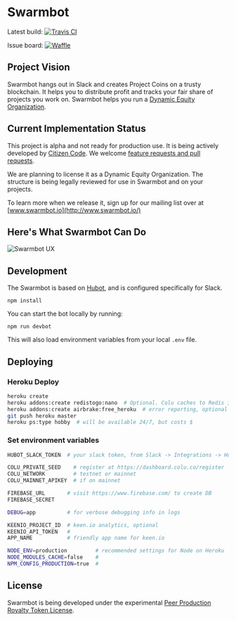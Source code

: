 # Swarmbot

Latest build: [![Travis CI](https://travis-ci.org/citizencode/swarmbot.svg?branch=master)](https://travis-ci.org/citizencode/swarmbot)

Issue board: [![Waffle](https://badge.waffle.io/citizencode/swarmbot.svg?label=on%20deck&title=On%20Deck)](http://waffle.io/citizencode/swarmbot)

## Project Vision

Swarmbot hangs out in Slack and creates Project Coins on a trusty blockchain.
It helps you to distribute profit and tracks your fair share of projects you work on.
Swarmbot helps you run a [Dynamic Equity Organization](https://github.com/citizencode/dynamic-equity-organization).


## Current Implementation Status

This project is alpha and not ready for production use.
It is being actively developed by [Citizen Code](http://citizencode.io/).
We welcome [feature requests and pull requests](https://github.com/citizencode/swarmbot/issues).

We are planning to license it as a Dynamic Equity Organization.
The structure is being legally reviewed for use in Swarmbot and on your projects.

To learn more when we release it, sign up for our mailing list over at [www.swarmbot.io](http://www.swarmbot.io/)

## Here's What Swarmbot Can Do

![Swarmbot UX](https://cdn.rawgit.com/citizencode/swarmbot/101569b44d0decd29fdbb05efe55501522262330/doc/examples-2015-12/flow.png)

## Development

The Swarmbot is based on [Hubot](http://hubot.github.com),
and is configured specifically for Slack.

    npm install

You can start the bot locally by running:

    npm run devbot

This will also load environment variables from your local `.env` file.

## Deploying

### Heroku Deploy

```sh
heroku create
heroku addons:create redistogo:nano  # Optional. Colu caches to Redis if available.
heroku addons:create airbrake:free_heroku  # error reporting, optional
git push heroku master
heroku ps:type hobby  # will be available 24/7, but costs $
```

### Set environment variables

```sh
HUBOT_SLACK_TOKEN  # your slack token, from Slack -> Integrations -> Hubot

COLU_PRIVATE_SEED    # register at https://dashboard.colu.co/register
COLU_NETWORK         # testnet or mainnet
COLU_MAINNET_APIKEY  # if on mainnet

FIREBASE_URL       # visit https://www.firebase.com/ to create DB
FIREBASE_SECRET

DEBUG=app          # for verbose debugging info in logs

KEENIO_PROJECT_ID  # keen.io analytics, optional
KEENIO_API_TOKEN   #
APP_NAME           # friendly app name for keen.io

NODE_ENV=production         # recommended settings for Node on Heroku
NODE_MODULES_CACHE=false    #
NPM_CONFIG_PRODUCTION=true  #
```

## License

Swarmbot is being developed under the experimental
[Peer Production Royalty Token License](https://github.com/citizencode/swarmbot/blob/master/LICENSE.md).
